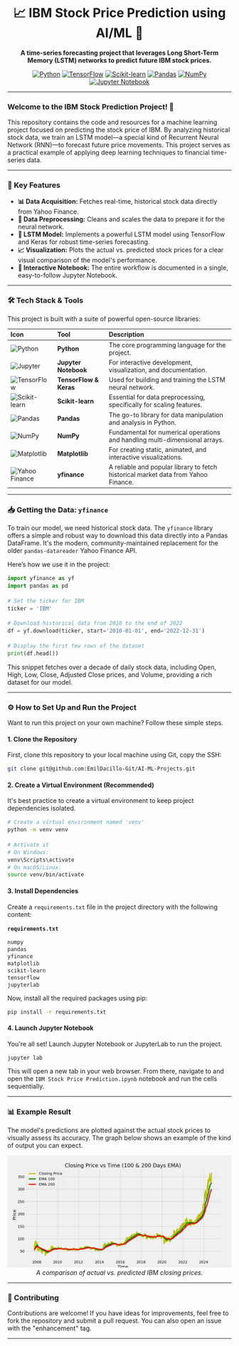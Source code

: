 <div align="center">
  

  # 📈 IBM Stock Price Prediction using AI/ML 🧠

  **A time-series forecasting project that leverages Long Short-Term Memory (LSTM) networks to predict future IBM stock prices.**

  [![Python][Python-badge]][Python-url]
  [![TensorFlow][TensorFlow-badge]][TensorFlow-url]
  [![Scikit-learn][Scikit-learn-badge]][Scikit-learn-url]
  [![Pandas][Pandas-badge]][Pandas-url]
  [![NumPy][NumPy-badge]][NumPy-url]
  [![Jupyter Notebook][Jupyter-badge]][Jupyter-url]

</div>

---

### Welcome to the IBM Stock Prediction Project! 👋

This repository contains the code and resources for a machine learning project focused on predicting the stock price of IBM. By analyzing historical stock data, we train an LSTM model—a special kind of Recurrent Neural Network (RNN)—to forecast future price movements. This project serves as a practical example of applying deep learning techniques to financial time-series data.

---

### 🚀 Key Features

* **📊 Data Acquisition:** Fetches real-time, historical stock data directly from Yahoo Finance.
* **🧼 Data Preprocessing:** Cleans and scales the data to prepare it for the neural network.
* **🧠 LSTM Model:** Implements a powerful LSTM model using TensorFlow and Keras for robust time-series forecasting.
* **📈 Visualization:** Plots the actual vs. predicted stock prices for a clear visual comparison of the model's performance.
* **📓 Interactive Notebook:** The entire workflow is documented in a single, easy-to-follow Jupyter Notebook.

---

### 🛠️ Tech Stack & Tools

This project is built with a suite of powerful open-source libraries:

| Icon | Tool | Description |
| :--- | :--- | :--- |
| <img src="https://img.icons8.com/color/48/000000/python--v1.png" alt="Python"/> | **Python** | The core programming language for the project. |
| <img src="https://muzny.github.io/csci1200-notes/images/logo/logo.png" alt="Jupyter" width="48"/> | **Jupyter Notebook** | For interactive development, visualization, and documentation. |
| <img src="https://img.icons8.com/color/48/000000/tensorflow.png" alt="TensorFlow"/> | **TensorFlow & Keras** | Used for building and training the LSTM neural network. |
| <img src="https://img.icons8.com/color/48/000000/line-chart.png" alt="Scikit-learn"/> | **Scikit-learn** | Essential for data preprocessing, specifically for scaling features. |
| <img src="https://cdn.worldvectorlogo.com/logos/pandas.svg" alt="Pandas" width="48"/> | **Pandas** | The go-to library for data manipulation and analysis in Python. |
| <img src="https://icon.icepanel.io/Technology/svg/NumPy.svg" alt="NumPy" width="48"/> | **NumPy** | Fundamental for numerical operations and handling multi-dimensional arrays. |
| <img src="https://img.icons8.com/color/48/000000/combo-chart.png" alt="Matplotlib"/> | **Matplotlib** | For creating static, animated, and interactive visualizations. |
| <img src="https://s.yimg.com/cv/apiv2/myc/finance/Finance_icon_0919_250x252.png" alt="Yahoo Finance" width="48"/> | **yfinance** | A reliable and popular library to fetch historical market data from Yahoo Finance. |

---

### 📥 Getting the Data: `yfinance`

To train our model, we need historical stock data. The `yfinance` library offers a simple and robust way to download this data directly into a Pandas DataFrame. It's the modern, community-maintained replacement for the older `pandas-datareader` Yahoo Finance API.

Here’s how we use it in the project:

```python
import yfinance as yf
import pandas as pd

# Set the ticker for IBM
ticker = 'IBM'

# Download historical data from 2010 to the end of 2022
df = yf.download(ticker, start='2010-01-01', end='2022-12-31')

# Display the first few rows of the dataset
print(df.head())
```
This snippet fetches over a decade of daily stock data, including Open, High, Low, Close, Adjusted Close prices, and Volume, providing a rich dataset for our model.

---

### ⚙️ How to Set Up and Run the Project

Want to run this project on your own machine? Follow these simple steps.

#### 1. Clone the Repository

First, clone this repository to your local machine using Git, copy the SSH:

```bash
git clone git@github.com:EmilDacillo-Git/AI-ML-Projects.git
```

#### 2. Create a Virtual Environment (Recommended)

It's best practice to create a virtual environment to keep project dependencies isolated.

```bash
# Create a virtual environment named 'venv'
python -m venv venv

# Activate it
# On Windows:
venv\Scripts\activate
# On macOS/Linux:
source venv/bin/activate
```

#### 3. Install Dependencies

Create a `requirements.txt` file in the project directory with the following content:

**`requirements.txt`**
```
numpy
pandas
yfinance
matplotlib
scikit-learn
tensorflow
jupyterlab
```

Now, install all the required packages using pip:

```bash
pip install -r requirements.txt
```

#### 4. Launch Jupyter Notebook

You're all set! Launch Jupyter Notebook or JupyterLab to run the project.

```bash
jupyter lab
```

This will open a new tab in your web browser. From there, navigate to and open the `IBM Stock Price Prediction.ipynb` notebook and run the cells sequentially.

---

### 📊 Example Result

The model's predictions are plotted against the actual stock prices to visually assess its accuracy. The graph below shows an example of the kind of output you can expect.



<div align="center">
  <img src="https://github.com/Chando0185/stock_price_prediction/blob/main/static/ema_100_200.png?raw=true" alt="Model Prediction Results" width="700"/>
  <br>
  <i>A comparison of actual vs. predicted IBM closing prices.</i>
</div>

---

### 🤝 Contributing

Contributions are welcome! If you have ideas for improvements, feel free to fork the repository and submit a pull request. You can also open an issue with the "enhancement" tag.

---

<!-- Badges -->
[Python-badge]: https://img.shields.io/badge/Python-3.8%2B-blue?style=for-the-badge&logo=python
[Python-url]: https://www.python.org/
[TensorFlow-badge]: https://img.shields.io/badge/TensorFlow-2.x-orange?style=for-the-badge&logo=tensorflow
[TensorFlow-url]: https://www.tensorflow.org/
[Scikit-learn-badge]: https://img.shields.io/badge/scikit--learn-1.x-orange?style=for-the-badge&logo=scikit-learn
[Scikit-learn-url]: https://scikit-learn.org/
[Pandas-badge]: https://img.shields.io/badge/pandas-2.x-blue?style=for-the-badge&logo=pandas
[Pandas-url]: https://pandas.pydata.org/
[NumPy-badge]: https://img.shields.io/badge/numpy-1.2x-blue?style=for-the-badge&logo=numpy
[NumPy-url]: https://numpy.org/
[Jupyter-badge]: https://img.shields.io/badge/Jupyter-Lab-orange?style=for-the-badge&logo=jupyter
[Jupyter-url]: https://jupyter.org/
